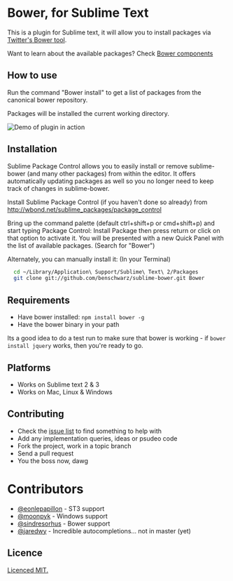 # Bower, for Sublime Text

This is a plugin for Sublime text, it will allow you to install packages via [Twitter's Bower tool](http://twitter.github.com/bower/).

Want to learn about the available packages? Check [Bower components](http://sindresorhus.com/bower-components/) 

## How to use

Run the command "Bower install" to get a list of packages from the canonical bower repository.

Packages will be installed the current working directory. 

![Demo of plugin in action](http://0.germanforblack.com/sublime-plugin.gif)

## Installation

Sublime Package Control allows you to easily install or remove sublime-bower (and many other packages) from within the editor. It offers automatically updating packages as well so you no longer need to keep track of changes in sublime-bower.

Install Sublime Package Control (if you haven't done so already) from http://wbond.net/sublime_packages/package_control

Bring up the command palette (default ctrl+shift+p or cmd+shift+p) and start typing Package Control: Install Package then press return or click on that option to activate it. You will be presented with a new Quick Panel with the list of available packages. (Search for "Bower")

Alternately, you can manually install it: (In your Terminal)

```bash
  cd ~/Library/Application\ Support/Sublime\ Text\ 2/Packages
  git clone git://github.com/benschwarz/sublime-bower.git Bower
```

## Requirements

* Have bower installed: `npm install bower -g`
* Have the bower binary in your path

Its a good idea to do a test run to make sure that bower is working - if `bower install jquery` works, then you're ready to go.

## Platforms

* Works on Sublime text 2 & 3
* Works on Mac, Linux & Windows

## Contributing

* Check the [issue list](https://github.com/benschwarz/sublime-bower/issues) to find something to help with
* Add any implementation queries, ideas or psudeo code
* Fork the project, work in a topic branch
* Send a pull request
* You the boss now, dawg

# Contributors
* [@eonlepapillon](http://github.com/eonlepapillon) - ST3 support
* [@moonpyk](http://github.com/moonpyk) - Windows support
* [@sindresorhus](http://github.com/sindresorhus) - Bower support
* [@jaredwy](http://github.com/jaredwy) - Incredible autocompletions… not in master (yet)

## Licence

[Licenced MIT.](LICENCE)